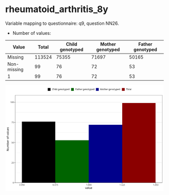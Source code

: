 # rheumatoid_arthritis_8y
Variable mapping to questionnaire: q9, question NN26.
- Number of values:

| Value | Total | Child genotyped | Mother genotyped | Father genotyped |
| ----- | ----- | --------------- | ---------------- | ---------------- |
| Missing | 113524 | 75355 | 71697 | 50165 |
| Non-missing | 99 | 76 | 72 | 53 |
| 1 | 99 | 76 | 72 | 53 |



![](rheumatoid_arthritis_8y_n.png)



